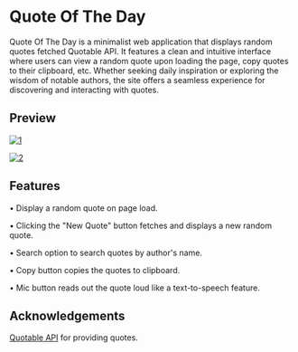 # Quote Of The Day

Quote Of The Day is a minimalist web application that displays random quotes fetched Quotable API. It features a clean and intuitive interface where users can view a random quote upon loading the page, copy quotes to their clipboard, etc. Whether seeking daily inspiration or exploring the wisdom of notable authors, the site offers a seamless experience for discovering and interacting with quotes.

## Preview

[![1](https://github.com/atharvthakle/Quote-Of-The-Day/assets/136578804/c9a268fe-7d61-4185-aae7-762f04e6f9f7)](https://quoteoftheday-by-at.netlify.app/)

[![2](https://github.com/atharvthakle/Quote-Of-The-Day/assets/136578804/57141f69-77ea-4211-ac78-a973fabd5eda)](https://quoteoftheday-by-at.netlify.app/)

## Features

• Display a random quote on page load.

• Clicking the "New Quote" button fetches and displays a new random quote.

• Search option to search quotes by author's name.

• Copy button copies the quotes to clipboard.

• Mic button reads out the quote loud like a text-to-speech feature.

## Acknowledgements

[Quotable API](api.quotable.io) for providing quotes.
